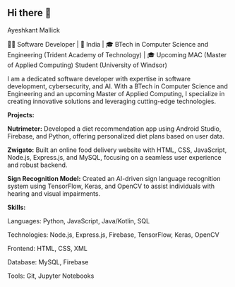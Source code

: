 ## Hi there 👋

Ayeshkant Mallick

👨‍💻 Software Developer | 📍 India | 🎓 BTech in Computer Science and Engineering (Trident Academy of Technology) | 🎓 Upcoming MAC (Master of Applied Computing) Student (University of Windsor)

I am a dedicated software developer with expertise in software development, cybersecurity, and AI. With a BTech in Computer Science and Engineering and an upcoming Master of Applied Computing, I specialize in creating innovative solutions and leveraging cutting-edge technologies.

**Projects:**

**Nutrimeter:** Developed a diet recommendation app using Android Studio, Firebase, and Python, offering personalized diet plans based on user data.

**Zwigato:** Built an online food delivery website with HTML, CSS, JavaScript, Node.js, Express.js, and MySQL, focusing on a seamless user experience and robust backend.

**Sign Recognition Model:** Created an AI-driven sign language recognition system using TensorFlow, Keras, and OpenCV to assist individuals with hearing and visual impairments.

**Skills:**

Languages: Python, JavaScript, Java/Kotlin, SQL

Technologies: Node.js, Express.js, Firebase, TensorFlow, Keras, OpenCV

Frontend: HTML, CSS, XML

Database: MySQL, Firebase

Tools: Git, Jupyter Notebooks
